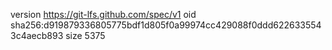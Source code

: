 version https://git-lfs.github.com/spec/v1
oid sha256:d919879336805775bdf1d805f0a99974cc429088f0ddd6226335543c4aecb893
size 5375
